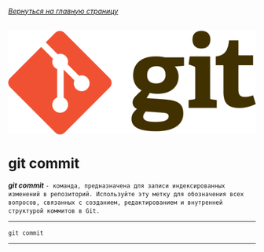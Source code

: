 ###### [Вернуться на главную страницу](./readme.md)
![git-logo](./assets/git-logo.png)


# git commit
***git commit*** `- команда, предназначена для записи индексированных изменений в репозиторий. Используйте эту метку для обозначения всех вопросов, связанных с созданием, редактированием и внутренней структурой коммитов в Git.`

---

```bash=
git commit
```

---